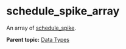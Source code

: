 # schedule\_spike\_array

An array of [schedule\_spike](r_schedule_spike.md#).

**Parent topic:** [Data Types](../data_types/c_datatypes.md)

